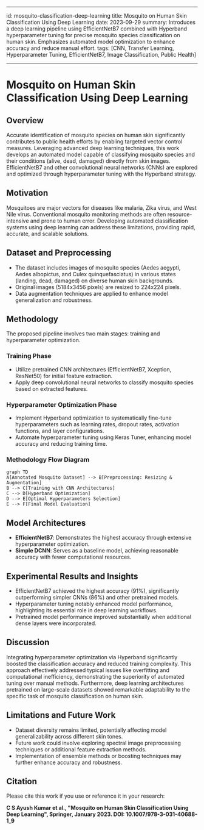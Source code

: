 ---

id: mosquito-classification-deep-learning
title: Mosquito on Human Skin Classification Using Deep Learning
date: 2023-09-29
summary: Introduces a deep learning pipeline using EfficientNetB7 combined with Hyperband hyperparameter tuning for precise mosquito species classification on human skin. Emphasizes automated model optimization to enhance accuracy and reduce manual effort.
tags: [CNN, Transfer Learning, Hyperparameter Tuning, EfficientNetB7, Image Classification, Public Health]

--------------

# Mosquito on Human Skin Classification Using Deep Learning

## Overview

Accurate identification of mosquito species on human skin significantly contributes to public health efforts by enabling targeted vector control measures. Leveraging advanced deep learning techniques, this work develops an automated model capable of classifying mosquito species and their conditions (alive, dead, damaged) directly from skin images. EfficientNetB7 and other convolutional neural networks (CNNs) are explored and optimized through hyperparameter tuning with the Hyperband strategy.

## Motivation

Mosquitoes are major vectors for diseases like malaria, Zika virus, and West Nile virus. Conventional mosquito monitoring methods are often resource-intensive and prone to human error. Developing automated classification systems using deep learning can address these limitations, providing rapid, accurate, and scalable solutions.

## Dataset and Preprocessing

* The dataset includes images of mosquito species (Aedes aegypti, Aedes albopictus, and Culex quinquefasciatus) in various states (landing, dead, damaged) on diverse human skin backgrounds.
* Original images (5184x3456 pixels) are resized to 224x224 pixels.
* Data augmentation techniques are applied to enhance model generalization and robustness.

## Methodology

The proposed pipeline involves two main stages: training and hyperparameter optimization.

### Training Phase

* Utilize pretrained CNN architectures (EfficientNetB7, Xception, ResNet50) for initial feature extraction.
* Apply deep convolutional neural networks to classify mosquito species based on extracted features.

### Hyperparameter Optimization Phase

* Implement Hyperband optimization to systematically fine-tune hyperparameters such as learning rates, dropout rates, activation functions, and layer configurations.
* Automate hyperparameter tuning using Keras Tuner, enhancing model accuracy and reducing training time.

### Methodology Flow Diagram

```mermaid
graph TD
A[Annotated Mosquito Dataset] --> B[Preprocessing: Resizing & Augmentation]
B --> C[Training with CNN Architectures]
C --> D[Hyperband Optimization]
D --> E[Optimal Hyperparameters Selection]
E --> F[Final Model Evaluation]
```

## Model Architectures

* **EfficientNetB7**: Demonstrates the highest accuracy through extensive hyperparameter optimization.
* **Simple DCNN**: Serves as a baseline model, achieving reasonable accuracy with fewer computational resources.

## Experimental Results and Insights

* EfficientNetB7 achieved the highest accuracy (91%), significantly outperforming simpler CNNs (86%) and other pretrained models.
* Hyperparameter tuning notably enhanced model performance, highlighting its essential role in deep learning workflows.
* Pretrained model performance improved substantially when additional dense layers were incorporated.

## Discussion

Integrating hyperparameter optimization via Hyperband significantly boosted the classification accuracy and reduced training complexity. This approach effectively addressed typical issues like overfitting and computational inefficiency, demonstrating the superiority of automated tuning over manual methods. Furthermore, deep learning architectures pretrained on large-scale datasets showed remarkable adaptability to the specific task of mosquito classification on human skin.

## Limitations and Future Work

* Dataset diversity remains limited, potentially affecting model generalizability across different skin tones.
* Future work could involve exploring spectral image preprocessing techniques or additional feature extraction methods.
* Implementation of ensemble methods or boosting techniques may further enhance accuracy and robustness.

## Citation

Please cite this work if you use or reference it in your research:

**C S Ayush Kumar et al., "Mosquito on Human Skin Classification Using Deep Learning", Springer, January 2023. DOI: 10.1007/978-3-031-40688-1\_9**

